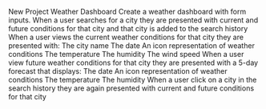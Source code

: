 New Project Weather Dashboard 
Create a weather dashboard with form inputs.
When a user searches for a city they are presented with current and future conditions for that city and that city is added to the search history
When a user views the current weather conditions for that city they are presented with:
The city name
The date
An icon representation of weather conditions
The temperature
The humidity
The wind speed
When a user view future weather conditions for that city they are presented with a 5-day forecast that displays:
The date
An icon representation of weather conditions
The temperature
The humidity
When a user click on a city in the search history they are again presented with current and future conditions for that city
